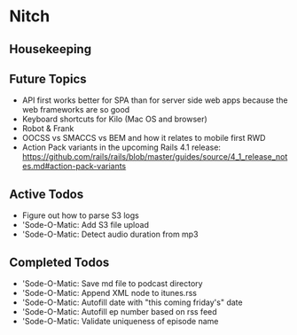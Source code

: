 Nitch
=====

## Housekeeping

## Future Topics

* API first works better for SPA than for server side web apps because the web frameworks are so good
* Keyboard shortcuts for Kilo (Mac OS and browser)
* Robot & Frank
* OOCSS vs SMACCS vs BEM and how it relates to mobile first RWD
* Action Pack variants in the upcoming Rails 4.1 release: https://github.com/rails/rails/blob/master/guides/source/4_1_release_notes.md#action-pack-variants

## Active Todos

* Figure out how to parse S3 logs
* 'Sode-O-Matic: Add S3 file upload
* 'Sode-O-Matic: Detect audio duration from mp3

## Completed Todos

* 'Sode-O-Matic: Save md file to podcast directory
* 'Sode-O-Matic: Append XML node to itunes.rss
* 'Sode-O-Matic: Autofill date with "this coming friday's" date
* 'Sode-O-Matic: Autofill ep number based on rss feed
* 'Sode-O-Matic: Validate uniqueness of episode name
